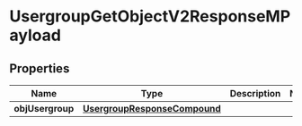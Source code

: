 

# UsergroupGetObjectV2ResponseMPayload

## Properties

Name | Type | Description | Notes
------------ | ------------- | ------------- | -------------
**objUsergroup** | [**UsergroupResponseCompound**](UsergroupResponseCompound.md) |  | 




